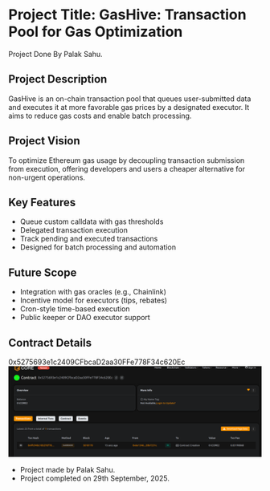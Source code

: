 # Project Title: GasHive: Transaction Pool for Gas Optimization 
Project Done By Palak Sahu.

## Project Description

GasHive is an on-chain transaction pool that queues user-submitted data and executes it at more favorable gas prices by a designated executor. It aims to reduce gas costs and enable batch processing.

## Project Vision

To optimize Ethereum gas usage by decoupling transaction submission from execution, offering developers and users a cheaper alternative for non-urgent operations.

## Key Features

- Queue custom calldata with gas thresholds
- Delegated transaction execution
- Track pending and executed transactions
- Designed for batch processing and automation

## Future Scope

- Integration with gas oracles (e.g., Chainlink)
- Incentive model for executors (tips, rebates)
- Cron-style time-based execution
- Public keeper or DAO executor support

## Contract Details
0x5275693e1c2409CFbcaD2aa30FFe778F34c620Ec
![alt text](image.png)

-  Project made by Palak Sahu.
-  Project completed on 29th September,  2025.

